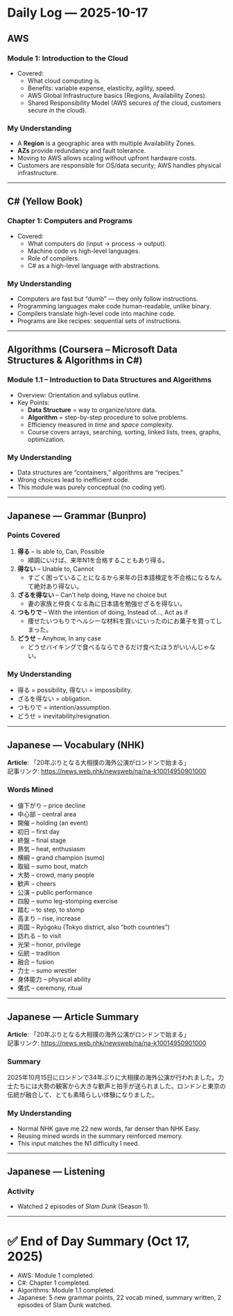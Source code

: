 # Daily Log — 2025-10-17

## AWS
### Module 1: Introduction to the Cloud
- Covered:  
  - What cloud computing is.  
  - Benefits: variable expense, elasticity, agility, speed.  
  - AWS Global Infrastructure basics (Regions, Availability Zones).  
  - Shared Responsibility Model (AWS secures *of* the cloud, customers secure *in* the cloud).  

### My Understanding
- A **Region** is a geographic area with multiple Availability Zones.  
- **AZs** provide redundancy and fault tolerance.  
- Moving to AWS allows scaling without upfront hardware costs.  
- Customers are responsible for OS/data security; AWS handles physical infrastructure.  

---

## C# (Yellow Book)
### Chapter 1: Computers and Programs
- Covered:  
  - What computers do (input → process → output).  
  - Machine code vs high-level languages.  
  - Role of compilers.  
  - C# as a high-level language with abstractions.  

### My Understanding
- Computers are fast but “dumb” — they only follow instructions.  
- Programming languages make code human-readable, unlike binary.  
- Compilers translate high-level code into machine code.  
- Programs are like recipes: sequential sets of instructions.  

---

## Algorithms (Coursera – Microsoft Data Structures & Algorithms in C#)
### Module 1.1 – Introduction to Data Structures and Algorithms
- Overview: Orientation and syllabus outline.  
- Key Points:  
  - **Data Structure** = way to organize/store data.  
  - **Algorithm** = step-by-step procedure to solve problems.  
  - Efficiency measured in *time* and *space* complexity.  
  - Course covers arrays, searching, sorting, linked lists, trees, graphs, optimization.  

### My Understanding
- Data structures are “containers,” algorithms are “recipes.”  
- Wrong choices lead to inefficient code.  
- This module was purely conceptual (no coding yet).  

---

## Japanese — Grammar (Bunpro)
### Points Covered
1. **得る** – Is able to, Can, Possible  
   - 順調にいけば、来年N1を合格することもあり得る。  
2. **得ない** – Unable to, Cannot  
   - すごく困っていることになるから来年の日本語検定を不合格になるなんて絶対あり得ない。  
3. **ざるを得ない** – Can't help doing, Have no choice but  
   - 妻の家族と仲良くなる為に日本語を勉強せざるを得ない。  
4. **つもりで** – With the intention of doing, Instead of..., Act as if  
   - 痩せたいつもりでヘルシーな材料を買いにいったのにお菓子を買ってしまった。  
5. **どうせ** – Anyhow, In any case  
   - どうせバイキングで食べるならできるだけ食べたほうがいいんじゃない。  

### My Understanding
- 得る = possibility, 得ない = impossibility.  
- ざるを得ない = obligation.  
- つもりで = intention/assumption.  
- どうせ = inevitability/resignation.  

---

## Japanese — Vocabulary (NHK)
**Article**: 「20年ぶりとなる大相撲の海外公演がロンドンで始まる」  
記事リンク: https://news.web.nhk/newsweb/na/na-k10014950901000  

### Words Mined
- 値下がり – price decline  
- 中心部 – central area  
- 開催 – holding (an event)  
- 初日 – first day  
- 終盤 – final stage  
- 熱気 – heat, enthusiasm  
- 横綱 – grand champion (sumo)  
- 取組 – sumo bout, match  
- 大勢 – crowd, many people  
- 歓声 – cheers  
- 公演 – public performance  
- 四股 – sumo leg-stomping exercise  
- 踏む – to step, to stomp  
- 高まり – rise, increase  
- 両国 – Ryōgoku (Tokyo district, also “both countries”)  
- 訪れる – to visit  
- 光栄 – honor, privilege  
- 伝統 – tradition  
- 融合 – fusion  
- 力士 – sumo wrestler  
- 身体能力 – physical ability  
- 儀式 – ceremony, ritual  

---

## Japanese — Article Summary
**Article**: 「20年ぶりとなる大相撲の海外公演がロンドンで始まる」  
記事リンク: https://news.web.nhk/newsweb/na/na-k10014950901000  

### Summary
2025年10月15日にロンドンで34年ぶりに大相撲の海外公演が行われました。力士たちには大勢の観客から大きな歓声と拍手が送られました。ロンドンと東京の伝統が融合して、とても素晴らしい体験になりました。  

### My Understanding
- Normal NHK gave me 22 new words, far denser than NHK Easy.  
- Reusing mined words in the summary reinforced memory.  
- This input matches the N1 difficulty I need.  

---

## Japanese — Listening
### Activity
- Watched 2 episodes of *Slam Dunk* (Season 1).  

---

# ✅ End of Day Summary (Oct 17, 2025)
- AWS: Module 1 completed.  
- C#: Chapter 1 completed.  
- Algorithms: Module 1.1 completed.  
- Japanese: 5 new grammar points, 22 vocab mined, summary written, 2 episodes of Slam Dunk watched.  
